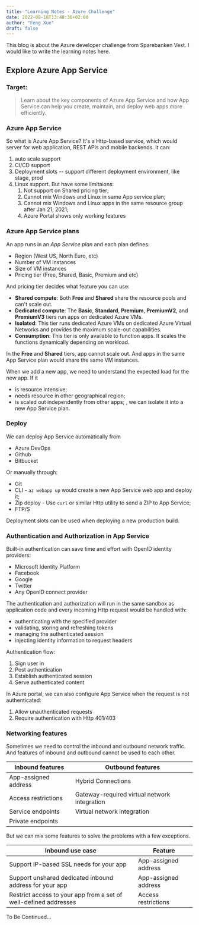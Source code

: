 ```yaml
---
title: "Learning Notes - Azure Challenge"
date: 2022-08-18T13:48:36+02:00
author: "Feng Xue"
draft: false
---
```


This blog is about the Azure developer challenge from Sparebanken Vest. I would like to write the learning notes here.

## Explore Azure App Service

### Target: 

> Learn about the key components of Azure App Service and how App Service can help you create, maintain, and deploy web apps more efficiently.

### Azure App Service

So what is Azure App Service? It's a Http-based service, which would server for web application, REST APIs and mobile backends. It can:
1. auto scale support
2. CI/CD support
3. Deployment slots -- support different deployment environment, like stage, prod
4. Linux support. But have some limitaions:
   1. Not support on Shared pricing tier;
   2. Cannot mix Windows and Linux in same App service plan;
   3. Cannot mix Windows and Linux apps in the same resource group after Jan 21, 2021;
   4. Azure Portal shows only working features 

### Azure App Service plans

An app runs in an *App Service plan* and each plan defines:
* Region (West US, North Euro, etc)
* Number of VM instances
* Size of VM instances
* Pricing tier (Free, Shared, Basic, Premium and etc)

And pricing tier decides what feature you can use:

* **Shared compute**: Both **Free** and **Shared** share the resource pools and can't scale out.
* **Dedicated compute**: The **Basic**, **Standard**, **Premium**, **PremiumV2**, and **PremiumV3** tiers run apps on dedicated Azure VMs. 
* **Isolated**: This tier runs dedicated Azure VMs on dedicated Azure Virtual Networks and provides the maximum scale-out capabilities.
* **Consumption**: This tier is only available to function apps. It scales the functions dynamically depending on workload.

In the **Free** and **Shared** tiers, app cannot scale out. And apps in the same App Service plan would share the same VM instances. 

When we add a new app, we need to understand the expected load for the new app. If it
* is resource intensive;
* needs resource in other geographical region;
* is scaled out independently from other apps;
, we can isolate it into a new App Service plan.

### Deploy

We can deploy App Service automatically from
* Azure DevOps
* Github
* Bitbucket

Or manually through:
* Git
* CLI - `az webapp up` would create a new App Service web app and deploy it;
* Zip deploy - Use `curl` or similar Http utility to send a ZIP to App Service;
* FTP/S

Deployment slots can be used when deploying a new production build.

### Authentication and Authorization in App Service

Built-in authentication can save time and effort with OpenID identity providers:
* Microsoft Identity Platform
* Facebook
* Google
* Twitter
* Any OpenID connect provider

The authentication and authorization will run in the same sandbox as application code and every incoming Http request would be handled with:
* authenticating with the specified provider
* validating, storing and refreshing tokens
* managing the authenticated session
* injecting identity information to request headers

Authentication flow:
1. Sign user in
2. Post authentication
3. Establish authenticated session
4. Serve authenticated content

In Azure portal, we can also configure App Service when the request is not authenticated:
1. Allow unauthenticated requests
2. Require authentication with Http 401/403

### Networking features

Sometimes we need to control the inbound and outbound network traffic. And features of inbound and outbound cannot be used to each other.

|  Inbound features | Outbound features |
|---|---|
| App-assigned address | Hybrid Connections |
| Access restrictions | Gateway-required virtual network integration |
| Service endpoints | Virtual network integration |
| Private endpoints |   |

But we can mix some features to solve the problems with a few exceptions.

|  Inbound use case | Feature |
|---|---|
| Support IP-based SSL needs for your app | App-assigned address |
| Support unshared dedicated inbound address for your app | App-assigned address |
| Restrict access to your app from a set of well-defined addresses | Access restrictions |


To Be Continued...